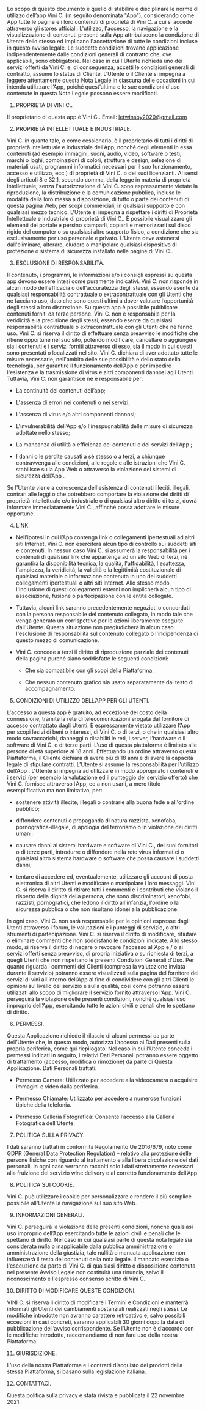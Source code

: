 Lo scopo di questo documento è quello di stabilire e disciplinare le norme di utilizzo dell’app Vini C. (in seguito denominata "App"), considerando come App tutte le pagine e i loro contenuti di proprietà di Vini C. a cui si accede attraverso gli stores ufficiali.
L'utilizzo, l'accesso, la navigazione e la visualizzazione di contenuti presenti sulla App attribuiscono la condizione di Utente dello stesso ed implicano l'accettazione di tutte le condizioni incluse in questo avviso legale. Le suddette condizioni trovano applicazione indipendentemente dalle condizioni generali di contratto che, ove applicabili, sono obbligatorie. Nel caso in cui l'Utente richieda uno dei servizi offerti da Vini C. e, di conseguenza, accetti le condizioni generali di contratto, assume lo status di Cliente. L'Utente o il Cliente si impegna a leggere attentamente questa Nota Legale in ciascuna delle occasioni in cui intenda utilizzare l’App, poiché quest’ultima e le sue condizioni d'uso contenute in questa Nota Legale possono essere modificati.

1. PROPRIETÀ DI VINI C..

Il proprietario di questa app è Vini C..
Email: letwinsby2020@gmail.com 

2. PROPRIETÀ INTELLETTUALE E INDUSTRIALE.

Vini C. in quanto tale, o come cessionario, è il proprietario di tutti i diritti di proprietà intellettuale e industriale dell’App, nonché degli elementi in essa contenuti (ad esempio immagini, suoni, audio, video, software o testi; marchi o loghi, combinazioni di colori, struttura e design, selezione di materiali usati, programmi informatici necessari per il suo funzionamento, accesso e utilizzo, ecc.) di proprietà di Vini C. o dei suoi licenzianti.
Ai sensi degli articoli 8 e 32.1, secondo comma, della legge in materia di proprietà intellettuale, senza l'autorizzazione di Vini C. sono espressamente vietate la riproduzione, la distribuzione e la comunicazione pubblica, incluse le modalità della loro messa a disposizione, di tutto o parte dei contenuti di questa pagina Web, per scopi commerciali, in qualsiasi supporto e con qualsiasi mezzo tecnico. L'Utente si impegna a rispettare i diritti di Proprietà Intellettuale e Industriale di proprietà di Vini C.. È possibile visualizzare gli elementi del portale e persino stamparli, copiarli e memorizzarli sul disco rigido del computer o su qualsiasi altro supporto fisico, a condizione che sia esclusivamente per uso personale e privato. L'Utente deve astenersi dall'eliminare, alterare, eludere o manipolare qualsiasi dispositivo di protezione o sistema di sicurezza installato nelle pagine di Vini C..

3. ESCLUSIONE DI RESPONSABILITÀ.

Il contenuto, i programmi, le informazioni e/o i consigli espressi su questa app devono essere intesi come puramente indicativi. Vini C. non risponde in alcun modo dell'efficacia o dell'accuratezza degli stessi, essendo esente da qualsiasi responsabilità contrattuale o extracontrattuale con gli Utenti che ne facciano uso, dato che sono questi ultimi a dover valutare l’opportunità degli stessi a loro discrezione.
Su questa app è possibile pubblicare contenuti forniti da terze persone. Vini C. non è responsabile per la veridicità e la precisione degli stessi, essendo esente da qualsiasi responsabilità contrattuale o extracontrattuale con gli Utenti che ne fanno uso.
Vini C. si riserva il diritto di effettuare senza preavviso le modifiche che ritiene opportune nel suo sito, potendo modificare, cancellare o aggiungere sia i contenuti e i servizi forniti attraverso di esso, sia il modo in cui questi sono presentati o localizzati nel sito.
Vini C. dichiara di aver adottato tutte le misure necessarie, nell'ambito delle sue possibilità e dello stato della tecnologia, per garantire il funzionamento dell’App  e per impedire l'esistenza e la trasmissione di virus e altri componenti dannosi agli Utenti.
Tuttavia, Vini C. non garantisce né è responsabile per:

* La continuità dei contenuti dell’app;

* L'assenza di errori nei contenuti o nei servizi;

* L'assenza di virus e/o altri componenti dannosi;

* L'invulnerabilità dell’App e/o l'inespugnabilità delle misure di sicurezza adottate nello stesso;

* La mancanza di utilità o efficienza dei contenuti e dei servizi dell’App ;

* I danni o le perdite causati a sé stesso o a terzi, a chiunque contravvenga alle condizioni, alle regole e alle istruzioni che Vini C. stabilisce sulla App Web o attraverso la violazione dei sistemi di sicurezza dell’App .

Se l'Utente viene a conoscenza dell'esistenza di contenuti illeciti, illegali, contrari alle leggi o che potrebbero comportare la violazione dei diritti di proprietà intellettuale e/o industriale o di qualsiasi altro diritto di terzi, dovrà informare immediatamente Vini C., affinché possa adottare le misure opportune.

4. LINK.

* Nell’ipotesi in cui l’App contenga link o collegamenti ipertestuali ad altri siti Internet, Vini C. non eserciterà alcun tipo di controllo sui suddetti siti e contenuti. In nessun caso Vini C. si assumerà la responsabilità per i contenuti di qualsiasi link che appartenga ad un sito Web di terzi, né garantirà la disponibilità tecnica, la qualità, l'affidabilità, l'esattezza, l'ampiezza, la veridicità, la validità e la legittimità costituzionale di qualsiasi materiale o informazione contenuta in uno dei suddetti collegamenti ipertestuali o altri siti Internet. Allo stesso modo, l'inclusione di questi collegamenti esterni non implicherà alcun tipo di associazione, fusione o partecipazione con le entità collegate.

* Tuttavia, alcuni link saranno precedentemente negoziati o concordati con la persona responsabile del contenuto collegato, in modo tale che venga generato un corrispettivo per le azioni liberamente eseguite dall'Utente. Questa situazione non pregiudicherà in alcun caso l'esclusione di responsabilità sul contenuto collegato o l'indipendenza di questo mezzo di comunicazione.

* Vini C. concede a terzi il diritto di riproduzione parziale dei contenuti della pagina purché siano soddisfatte le seguenti condizioni:

  * Che sia compatibile con gli scopi della Piattaforma.
  
  *	Che nessun contenuto grafico sia usato separatamente dal testo di accompagnamento.

5. CONDIZIONI DI UTILIZZO DELL’APP PER GLI UTENTI.

L'accesso a questa app è gratuito, ad eccezione del costo della connessione, tramite la rete di telecomunicazioni erogata dal fornitore di accesso contrattato dagli Utenti.
È espressamente vietato utilizzare l’App per scopi lesivi di beni o interessi, di Vini C. o di terzi, o che in qualsiasi altro modo sovraccarichi, danneggi o disabiliti le reti, i server, l’hardware o il software di Vini C. o di terze parti.
L'uso di questa piattaforma è limitato alle persone di età superiore ai 18 anni. Effettuando un ordine attraverso questa Piattaforma, il Cliente dichiara di avere più di 18 anni e di avere la capacità legale di stipulare contratti.
L'Utente si assume la responsabilità per l'utilizzo dell’App . L'Utente si impegna ad utilizzare in modo appropriato i contenuti e i servizi (per esempio la valutazione ed il punteggio del servizio offerto) che Vini C. fornisce attraverso l’App, ed a non usarli, a mero titolo esemplificativo ma non limitativo, per:

* sostenere attività illecite, illegali o contrarie alla buona fede e all'ordine pubblico;

* diffondere contenuti o propaganda di natura razzista, xenofoba, pornografica-illegale, di apologia del terrorismo o in violazione dei diritti umani;

* causare danni ai sistemi hardware e software di Vini C., dei suoi fornitori o di terze parti, introdurre o diffondere nella rete virus informatici o qualsiasi altro sistema hardware o software che possa causare i suddetti danni;

* tentare di accedere ed, eventualemente, utilizzare gli account di posta elettronica di altri Utenti e modificare o manipolare i loro messaggi. Vini C. si riserva il diritto di ritirare tutti i commenti e i contributi che violano il rispetto della dignità della persona, che sono discriminatori, xenofobi, razzisti, pornografici, che ledono il dirtto all'infanzia, l'ordine o la sicurezza pubblica o che non risultano idonei alla pubblicazione.

In ogni caso, Vini C. non sarà responsabile per le opinioni espresse dagli Utenti attraverso i forum, le valutazioni e i punteggi di servizio, o altri strumenti di partecipazione. Vini C. si riserva il diritto di modificare, rifiutare o eliminare commenti che non soddisfano le condizioni indicate. Allo stesso modo, si riserva il diritto di negare o revocare l'accesso all’App e / o ai servizi offerti senza preavviso, di propria iniziativa o su richiesta di terzi, a quegli Utenti che non rispettano le presenti Condizioni Generali d'Uso.
Per quanto riguarda i commenti dei Clienti (compresa la valutazione inviata durante il servizio) potranno essere visualizzati sulla pagina del fornitore dei servizi di vini all'interno dell’App al fine di condividere con gli altri Clienti le opinioni sul livello del servizio e sulla qualità, così come potranno essere utilizzati allo scopo di migliorare il servizio fornito attraverso l’App.
Vini C. perseguirà la violazione delle presenti condizioni, nonché qualsiasi uso improprio dell’App, esercitando tutte le azioni civili e penali che le spettano di diritto.

6. PERMESSI.

Questa Applicazione richiede il rilascio di alcuni permessi da parte dell’Utente che, in questo modo, autorizza l’accesso ai Dati presenti sulla propria periferica, come qui riepilogato.
Nel caso in cui l’Utente conceda i permessi indicati in seguito, i relativi Dati Personali potranno essere oggetto di trattamento (accesso, modifica o rimozione) da parte di Questa Applicazione.
Dati Personali trattati: 

* Permesso Camera:
Utilizzato per accedere alla videocamera o acquisire immagini e video dalla periferica.

* Permesso Chiamate:
Utilizzato per accedere a numerose funzioni tipiche della telefonia.

* Permesso Galleria Fotografica:
Consente l’accesso alla Galleria Fotografica dell’Utente.

7. POLITICA SULLA PRIVACY.

I dati saranno trattati in conformità Regolamento Ue 2016/679, noto come GDPR (General Data Protection Regulation) – relativo alla protezione delle persone fisiche con riguardo al trattamento e alla libera circolazione dei dati personali. In ogni caso verranno raccolti solo i dati strettamente necessari alla fruizione del servizio wine delivery e al corretto funzionamento dell’App.

8. POLITICA SUI COOKIE.

Vini C. può utilizzare i cookie per personalizzare e rendere il più semplice possibile all'Utente la navigazione sul suo sito Web. 

9. INFORMAZIONI GENERALI.

Vini C. perseguirà la violazione delle presenti condizioni, nonché qualsiasi uso improprio dell’App  esercitando tutte le azioni civili e penali che le spettano di diritto.
Nel caso in cui qualsiasi parte di questa nota legale sia considerata nulla o inapplicabile dalla pubblica amministrazione o amministrazione della giustizia, tale nullità o mancata applicazione non influenzerà il resto dei contenuti della nota legale.
Il mancato esercizio o l'esecuzione da parte di Vini C. di qualsiasi diritto o disposizione contenuta nel presente Avviso Legale non costituirà una rinuncia, salvo il riconoscimento e l'espresso consenso scritto di Vini C..

10. DIRITTO DI MODIFICARE QUESTE CONDIZIONI.

VINI C. si riserva il diritto di modificare i Termini e Condizioni e manterrà informati gli Utenti dei cambiamenti sostanziali realizzati negli stessi. Le modifiche introdotte non avranno carattere retroattivo e, salvo possibili eccezioni in casi concreti, saranno applicabili 30 giorni dopo la data di pubblicazione dell’avviso corrispondente. Se l’Utente non è d’accordo con le modifiche introdotte, raccomandiamo di non fare uso della nostra Piattaforma.

11. GIURISDIZIONE.

L’uso della nostra Piattaforma e i contratti d’acquisto dei prodotti della stessa Piattaforma, si basano sulla legislazione italiana.

12. CONTATTACI.

Questa politica sulla privacy è stata rivista e pubblicata il 22 novembre 2021.
